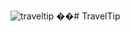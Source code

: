 ![traveltip](https://user-images.githubusercontent.com/78149229/130628359-1218d143-4ee9-4953-bf44-ad49fce16872.png)
��# TravelTip

